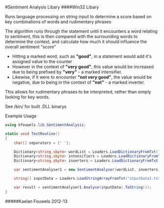#Sentiment Analysis Libary
####Win32 Libary

Runs language processing on string input to determine a score based on key combinations of words and rudimentary phrases

The algorithm runs through the statement until it encounters a word relating to sentiment, this is then compared with the surrounding words to determine the context, and calculate how much it should influence the overall sentiment "score"

- Hitting a marked word, such as __"good"__, in a statement would add it's assigned value to the counter
- However in the context of __"very good"__, this value would be increased due to being prefixed by __"very"__ - a marked intensifier. 
- Likewise, if it were to encounter __"not very good"__, the value would be negative, due to being in the context of __"not"__ - a marked inverter.

This allows for rudimentary phrases to be interpreted, rather than simply looking for key words.

See /bin/ for built .DLL binarys

Example Usage
```csharp
using kfouwels.lib.SentimentAnalysis;

static void TestRoutine()
{
    char[] separators = {' '};

    Dictionary<string,sbyte> wordList = Loaders.LoadDictionaryFromTxt("wordList1.txt", separators);
    Dictionary<string,sbyte> intensifiers = Loaders.LoadDictionaryFromTxt("intensifiers1.txt", separators);
    Dictionary<string,sbyte> inverters = Loaders.LoadDictionaryFromTxt("inverters1.txt", separators);

    var sentimentAnalyser1 = new SentimentAnalyser(wordList, inverters, intensifiers, true);

    string[] inputData = Loaders.LoadStringArrayFromTxt("inputData1.txt");

    var result = sentimentAnalyser1.Analyse(inputData).ToString());        
}
```

#####Kaelan Fouwels 2012-13
